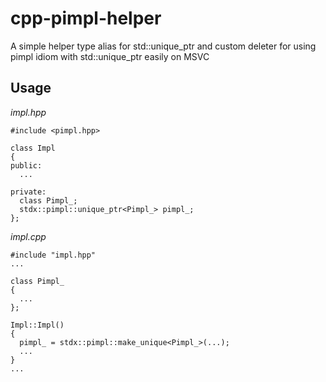 # cpp-pimpl-helper
A simple helper type alias for std::unique_ptr and custom deleter for using pimpl idiom with std::unique_ptr easily on MSVC


## Usage
*impl.hpp*  
```
#include <pimpl.hpp>

class Impl
{
public:
  ...

private:
  class Pimpl_;
  stdx::pimpl::unique_ptr<Pimpl_> pimpl_;
};
```
*impl.cpp*  

```
#include "impl.hpp"
...

class Pimpl_
{
  ...
};

Impl::Impl()
{
  pimpl_ = stdx::pimpl::make_unique<Pimpl_>(...);
  ...
}
...
```

